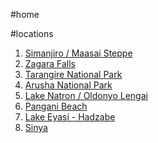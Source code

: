 #home

#locations

1. [Simanjiro / Maasai Steppe](#!simanjiro)
2. [Zagara Falls](#!zagara_falls)
3. [Tarangire National Park](#!tarangire)
4. [Arusha National Park](#!arusha)
5. [Lake Natron / Oldonyo Lengai](#!natron)
6. [Pangani Beach](#!pangani)
7. [Lake Eyasi - Hadzabe](#!eyasi)
8. [Sinya](#!sinya) 
